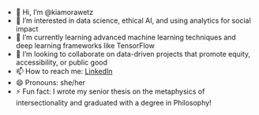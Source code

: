 - 👋 Hi, I’m @kiamorawetz  
- 👀 I’m interested in data science, ethical AI, and using analytics for social impact  
- 🌱 I’m currently learning advanced machine learning techniques and deep learning frameworks like TensorFlow  
- 💞️ I’m looking to collaborate on data-driven projects that promote equity, accessibility, or public good  
- 📫 How to reach me: [LinkedIn](https://www.linkedin.com/in/kiamorawetz)
- 😄 Pronouns: she/her  
- ⚡ Fun fact: I wrote my senior thesis on the metaphysics of intersectionality and graduated with a degree in Philosophy!

<!---
kiamorawetz/kiamorawetz is a ✨ special ✨ repository because its `README.md` (this file) appears on your GitHub profile.
You can click the Preview link to take a look at your changes.
--->
